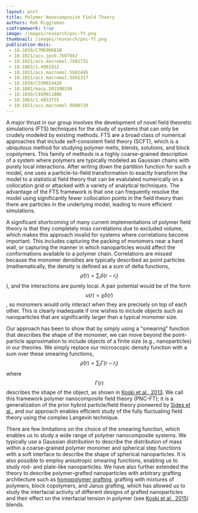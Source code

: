 ```yaml
---
layout: post
title: Polymer Nanocomposite Field Theory
authors: Rob Riggleman
simframework: true
image: /images/research/pnc-ft.png
thumbnail: /images/research/pnc-ft.png
publication-dois:
 - 10.1039/C7ME00081B
 - 10.1021/acs.jpcb.7b07862
 - 10.1021/acs.macromol.7b01731
 - 10.1063/1.4981912
 - 10.1021/acs.macromol.5b02445
 - 10.1021/acs.macromol.5b02317
 - 10.1039/C5SM02442K
 - 10.1002/macp.201500299
 - 10.1039/C4SM01188K
 - 10.1063/1.4853755
 - 10.1021/acs.macromol.9b00720
---
```


A major thrust in our group involves the development of novel field theoretic simulations (FTS) techniques for the study of systems that can only be crudely modeled by existing methods. FTS are a broad class of numerical approaches that include self-consistent field theory (SCFT), which is a ubiquitous method for studying polymer melts, blends, solutions, and block copolymers. This family of methods is a highly coarse-grained description of a system where polymers are typically modeled as Gaussian chains with purely local interactions. After writing down the partition function for such a model, one uses a particle-to-field transformation to exactly transform the model to a statistical field theory that can be evalulated numerically on a collocation grid or attacked with a variety of analytical techniques. The advantage of the FTS framework is that one can frequently resolve the model using significantly fewer collocation points in the field theory than there are particles in the underlying model, leading to more efficient simulations.

A significant shortcoming of many current implementations of polymer field theory is that they completely miss correlations due to excluded volume, which makes this approach invalid for systems where correlations become important. This includes capturing the packing of monomers near a hard wall, or capturing the manner in which nanoparticles would affect the conformations available to a polymer chain. Correlations are missed because the monomer densities are typically described as point particles (mathematically, the density is defined as a sum of delta functions, $$\hat{\rho}(r) = \sum_i \delta(r-r_i)$$), and the interactions are purely local. A pair potential would be of the form $$u(r) = \chi \delta(r)$$, so monomers would only interact when they are precisely on top of each other. This is clearly inadequate if one wishes to include objects such as nanoparticles that are significantly larger than a typical monomer size.

Our approach has been to show that by simply using a "smearing" function that describes the shape of the monomer, we can move beyond the point-particle approximation to include objects of a finite size (e.g., nanoparticles) in our theories. We simply replace our microscopic density function with a sum over these smearing functions, $$\hat{\rho}(r) = \sum_i \Gamma(r-r_i)$$ where $$\Gamma(r)$$ describes the shape of the object, as shown in [Koski et al., 2013](/publications/koski-pncft/). We call this framework polymer nanocomposite field theory (PNC-FT); it is a generalization of the prior hybrid particle/field theory pioneered by [Sides et al.](https://doi.org/10.1103/PhysRevLett.96.250601), and our approach enables efficient study of the fully fluctuating field theory using the complex Langevin technique.

There are few limitations on the choice of the smearing function, which enables us to study a wide range of polymer nanocomposite systems. We typically use a Gaussian distribution to describe the distribution of mass within a coarse-grained polymer monomer and spherical step functions with a soft interface to describe the shape of spherical nanoparticles. It is also possible to employ anisotropic smearing functions, enabling us to study rod- and plate-like nanoparticles. We have also further extended the theory to describe polymer-grafted nanoparticles with arbitrary grafting architecture such as [homopolymer grafting](/publications/chao-distribution-nanoparticles/), grafting with mixtures of polymers, block copolymers, and Janus grafting, which has allowed us to study the interfacial activity of different designs of grafted nanoparticles and their effect on the interfacial tension in polymer (see [Koski et al., 2015](/publications/koski-predicting-structure/)) blends.
